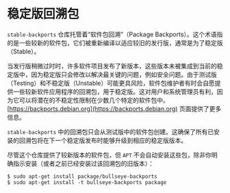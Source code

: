 # 稳定版回溯包

`stable-backports` 仓库托管着“软件包回溯”（Package Backports）。这个术语指的是一些较新的软件包，它们被重新编译以适应较旧的发行版，通常是为了稳定版（Stable）。

当发行版稍微过时时，许多软件项目发布了新版本，这些版本未被集成到当前的稳定版中，因为稳定版只会修改以解决最关键的问题，例如安全问题。由于测试版（Testing）和不稳定版（Unstable）可能更具风险，软件包维护者有时会自愿提供一些较新软件应用程序的回溯包，用于稳定版。这对用户和系统管理员有利，因为它可以将潜在的不稳定性限制在少数几个特定的软件包中。[https://backports.debian.org](https://backports.debian.org) 页面提供了更多信息。

`stable-backports` 中的回溯包只会从测试版中的软件包创建。这确保了所有已安装的回溯包将在下一个稳定版发布时能够升级到相应的稳定版版本。

尽管这个仓库提供了较新版本的软件包，但 `APT` 不会自动安装这些包，除非你明确指示安装（或者之前已经安装过该回溯包的旧版本）：

```
$ sudo apt-get install package/bullseye-backports
$ sudo apt-get install -t bullseye-backports package

```